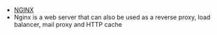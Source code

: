 * [NGINX](https://www.nginx.com/)
* Nginx is a web server that can also be used as a reverse proxy, load balancer, mail proxy and HTTP cache
